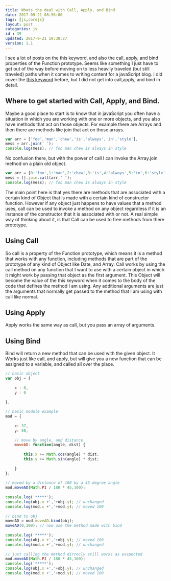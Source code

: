 ```yaml
---
title: Whats the deal with Call, Apply, and Bind
date: 2017-09-21 08:56:00
tags: [js,corejs]
layout: post
categories: js
id : 39
updated: 2017-9-21 19:38:27
version: 1.1
---
```


I see a lot of posts on the this keyword, and also the call, apply, and bind properties of the Function prototype. Seems like something I just have to get out of the way before moving on to less heavily traveled (but still traveled) paths when it comes to writing content for a javaScript blog. I did cover the [this keyword](/2017/04/14/js-this-keyword/) before, but I did not get into call,apply, and bind in detail.

<!-- more -->

## Where to get started with Call, Apply, and Bind.

Maybe a good place to start is to know that in javaScript you often have a situation in which you are working with one or more objects, and you also have methods that act on those objects. For example there are Arrays and then there are methods like join that act on those arrays.

```js
var arr = ['foo','man','chew','is','always','in','style'],
mess = arr.join(' ');
console.log(mess); // foo man chew is always in style
```

No confusion there, but with the power of call I can invoke the Array.join method on a plain old object.

```js
var arr = {0:'foo',1:'man',2:'chew',3:'is',4:'always',5:'in',6:'style',length:7},
mess = [].join.call(arr,' ');
console.log(mess); // foo man chew is always in style
```

The main point here is that yes there are methods that are associated with a certain kind of Object that is made with a certain kind of constructor function. However if any object just happens to have values that a method uses, call can be used to invoke a method on any object regardless if it is an instance of the constructor that it is associated with or not. A real simple way of thinking about it, is that Call can be used to free methods from there prototype.

## Using Call

So call is a property of the Function prototype, which means it is a method that works with any function, including methods that are part of the prototype of any kind of Object like Date, and Array. Call works by using the call method on any function that I want to use with a certain object in which it might work by passing that object as the first argument. This Object will become the value of the this keyword when it comes to the body of the code that defines the method I am using. Any additional arguments are just the arguments that normally get passed to the method that I am using with call like normal.

## Using Apply

Apply works the same way as call, but you pass an array of arguments.

## Using Bind

Bind will return a new method that can be used with the given object. It Works just like call, and apply, but will give you a new function that can be assigned to a variable, and called all over the place.

```js
// basic object
var obj = {
 
    x : 0,
    y : 0
 
},
 
// basic module example
mod = {
 
    x: 37,
    y: 50,
 
    // move by angle, and distance
    moveAD: function(angle, dist) {
 
        this.x += Math.cos(angle) * dist;
        this.y += Math.sin(angle) * dist;
 
    }
};
 
// moved by a distance of 100 by a 45 degree angle
mod.moveAD(Math.PI / 180 * 45,100);
 
console.log('*****');
console.log(obj.x +','+obj.y); // unchanged
console.log(mod.x +','+mod.y); // moved 100
 
// bind to obj
moveAD = mod.moveAD.bind(obj);
moveAD(0,100); // now use the method made with bind
 
console.log('*****');
console.log(obj.x +','+obj.y); // moved 100
console.log(mod.x +','+mod.y); // unchanged
 
// just calling the method dirrecly still works as exspected
mod.moveAD(Math.PI / 180 * 45,100);
console.log('*****');
console.log(obj.x +','+obj.y); // unchanged
console.log(mod.x +','+mod.y); // moved 100
```